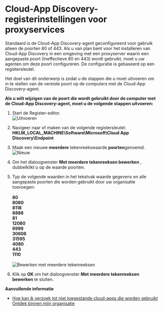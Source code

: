 <properties 
    pageTitle="App-Discovery-registerinstellingen voor proxyservices cloud | Microsoft Azure" 
    description="Het doel van dit onderwerp is zodat u de stappen die u moet uitvoeren om in te stellen van de vereiste poort op de computers met de Cloud-App Discovery-agent." 
    services="active-directory" 
    documentationCenter="" 
    authors="markusvi" 
    manager="femila"/>

<tags 
    ms.service="active-directory" 
    ms.workload="identity" 
    ms.tgt_pltfrm="na" 
    ms.devlang="na" 
    ms.topic="article" 
    ms.date="10/10/2016" 
    ms.author="markusvi"/>

# <a name="cloud-app-discovery-registry-settings-for-proxy-services"></a>Cloud-App Discovery-registerinstellingen voor proxyservices

Standaard is de Cloud-App Discovery-agent geconfigureerd voor gebruik alleen de poorten 80 of 443. Als u van plan bent voor het installeren van Cloud-App Discovery in een omgeving met een proxyserver waarin een aangepaste poort (Ineffectieve 80 en 443) wordt gebruikt, moet u uw agenten om deze poort configureren. De configuratie is gebaseerd op een registersleutel.


Het doel van dit onderwerp is zodat u de stappen die u moet uitvoeren om in te stellen van de vereiste poort op de computers met de Cloud-App Discovery-agent.



**Als u wilt wijzigen van de poort die wordt gebruikt door de computer met de Cloud-App Discovery-agent, moet u de volgende stappen uitvoeren:**


1. Start de Register-editor. <br> ![Uitvoeren](./media/active-directory-cloudappdiscovery-registry-settings-for-proxy-services/proxy01.png)

2. Navigeer naar of maken van de volgende registersleutel: <br> **HKLM_LOCAL_MACHINE\Software\Microsoft\Cloud App Discovery\Endpoint** 

3. Maak een nieuwe **meerdere** tekenreekswaarde **poorten**genoemd. ![Nieuw](./media/active-directory-cloudappdiscovery-registry-settings-for-proxy-services/proxy02.png)

4. Om het dialoogvenster **Met meerdere tekenreeksen bewerken** , dubbelklikt u op de waarde poorten.


5. Typ de volgende waarden in het tekstvak waarde gegevens en alle aangepaste poorten die worden gebruikt door uw organisatie toevoegen: <br><br>
**80** <br>
**8080** <br>
**8118** <br>
**8888** <br>
**81** <br>
**12080** <br>
**6999** <br>
**30606** <br>
**31595** <br>
**4080** <br>
**443** <br>
**1110** <br><br>
![Bewerken met meerdere tekenreeksen](./media/active-directory-cloudappdiscovery-registry-settings-for-proxy-services/proxy03.png)

6. Klik op **OK** om het dialoogvenster **Met meerdere tekenreeksen bewerken** te sluiten.



**Aanvullende informatie**


* [Hoe kan ik verzoek tot niet toegestande cloud-apps die worden gebruikt Ontdek binnen mijn organisatie](active-directory-cloudappdiscovery-whatis.md) 


